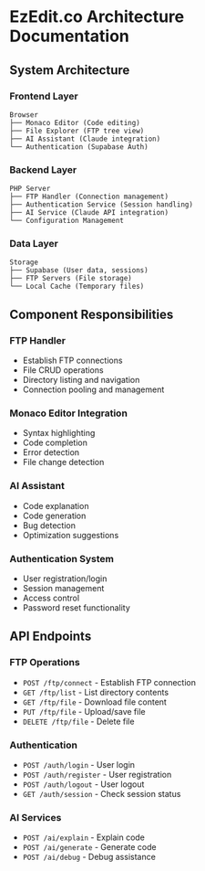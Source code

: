 # EzEdit.co Architecture Documentation

## System Architecture

### Frontend Layer
```
Browser
├── Monaco Editor (Code editing)
├── File Explorer (FTP tree view)
├── AI Assistant (Claude integration)
└── Authentication (Supabase Auth)
```

### Backend Layer
```
PHP Server
├── FTP Handler (Connection management)
├── Authentication Service (Session handling)
├── AI Service (Claude API integration)
└── Configuration Management
```

### Data Layer
```
Storage
├── Supabase (User data, sessions)
├── FTP Servers (File storage)
└── Local Cache (Temporary files)
```

## Component Responsibilities

### FTP Handler
- Establish FTP connections
- File CRUD operations
- Directory listing and navigation
- Connection pooling and management

### Monaco Editor Integration
- Syntax highlighting
- Code completion
- Error detection
- File change detection

### AI Assistant
- Code explanation
- Code generation
- Bug detection
- Optimization suggestions

### Authentication System
- User registration/login
- Session management
- Access control
- Password reset functionality

## API Endpoints

### FTP Operations
- `POST /ftp/connect` - Establish FTP connection
- `GET /ftp/list` - List directory contents
- `GET /ftp/file` - Download file content
- `PUT /ftp/file` - Upload/save file
- `DELETE /ftp/file` - Delete file

### Authentication
- `POST /auth/login` - User login
- `POST /auth/register` - User registration
- `POST /auth/logout` - User logout
- `GET /auth/session` - Check session status

### AI Services
- `POST /ai/explain` - Explain code
- `POST /ai/generate` - Generate code
- `POST /ai/debug` - Debug assistance